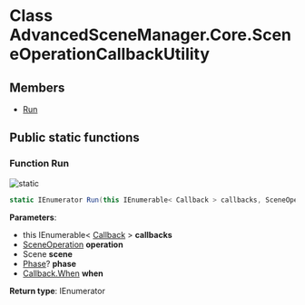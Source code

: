 <a id="Core.SceneOperationCallbackUtility"></a>
# Class AdvancedSceneManager.Core.SceneOperationCallbackUtility










## Members

* [Run](Core.SceneOperationCallbackUtility.md#Core.SceneOperationCallbackUtility_1a1530462ac8f7b8fd0954a7c84e7d78a3)

## Public static functions

<a id="Core.SceneOperationCallbackUtility_1a1530462ac8f7b8fd0954a7c84e7d78a3"></a>
### Function Run


![][static]

```csharp
static IEnumerator Run(this IEnumerable< Callback > callbacks, SceneOperation operation, Scene scene, Phase? phase, Callback.When when)
```







**Parameters**:

* this IEnumerable< [Callback](Core.Callback.md#Core.Callback) > **callbacks**
* [SceneOperation](Core.SceneOperation.md#Core.SceneOperation) **operation**
* Scene **scene**
* [Phase](namespace_advanced_scene_manager_1_1_core.md#namespace_advanced_scene_manager_1_1_core_1ae1c5184dc404edf057ed537bcfddef84)? **phase**
* [Callback.When](Core.Callback.md#Core.Callback_1a7d8cf541190124fad592b314fc8849b1) **when**

**Return type**: IEnumerator






[static]: https://img.shields.io/badge/-static-lightgrey (static)



